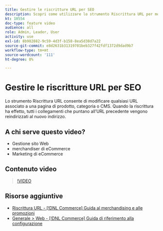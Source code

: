 ```yaml
---
title: Gestire le riscritture URL per SEO
description: Scopri come utilizzare lo strumento Riscrittura URL per modificare qualsiasi URL associato a una pagina di prodotto, categoria o CMS.
kt: 10554
doc-type: feature video
audience: all
role: Admin, Leader, User
activity: use
exl-id: 8b982882-9c59-4d3f-b158-8ea5d38d7a22
source-git-commit: e8d2631b31319701beb327f42fdf1372d9dad9b7
workflow-type: tm+mt
source-wordcount: '111'
ht-degree: 0%

---
```


# Gestire le riscritture URL per SEO

Lo strumento Riscrittura URL consente di modificare qualsiasi URL associato a una pagina di prodotto, categoria o CMS. Quando la riscrittura ha effetto, tutti i collegamenti che puntano all’URL precedente vengono reindirizzati al nuovo indirizzo.

## A chi serve questo video?

- Gestione sito Web
- merchandiser di eCommerce
- Marketing di eCommerce

## Contenuto video

>[!VIDEO](https://video.tv.adobe.com/v/343751?quality=12&learn=on)

## Risorse aggiuntive

- [Riscrittura URL - [!DNL Commerce] Guida al merchandising e alle promozioni](https://experienceleague.adobe.com/docs/commerce-admin/marketing/seo/url-rewrites/url-rewrite.html)
- [Generale > Web - [!DNL Commerce] Guida di riferimento alla configurazione](https://experienceleague.adobe.com/docs/commerce-admin/config/general/web.html)
